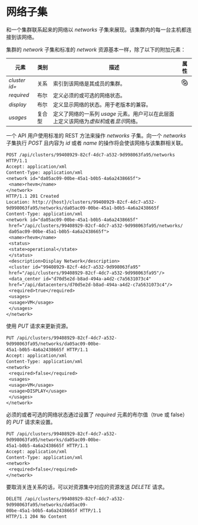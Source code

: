 # 网络子集

和一个集群联系起来的网络以 *networks*
子集来展现。该集群内的每一台主机都连接到该网络。

集群的 *network* 子集和标准的 *network*
资源基本一样，除了以下的附加元素：

|元素|类别|描述|属性|
|----|----|----|----|
|*cluster id=*|关系|索引到该网络是其成员的集群。|![](../images/stop.png)|
|*required*|布尔|定义必须的或可选的网络状态。||
|*display*|布尔|定义显示网络的状态。用于老版本的兼容。||
|*usages*|复合型|定义了网络的一系列 *usage* 元素。用户可以在此层面上定义该网络为*虚拟机*或者*显示*网络。||

一个 API 用户使用标准的 REST 方法来操作 *networks* 子集。向一个
*networks* 子集执行 *POST* 且内容为 *id* 或者 *name*
的操作将会使该网络与该集群相关联。

                
    POST /api/clusters/99408929-82cf-4dc7-a532-9d998063fa95/networks HTTP/1.1
    Accept: application/xml
    Content-Type: application/xml
    <network id="da05ac09-00be-45a1-b0b5-4a6a2438665f">
     <name>rhevm</name>
    </network>
    HTTP/1.1 201 Created
    Location: http://{host}/clusters/99408929-82cf-4dc7-a532-
    9d998063fa95/networks/da05ac09-00be-45a1-b0b5-4a6a2438665f
    Content-Type: application/xml
    <network id="da05ac09-00be-45a1-b0b5-4a6a2438665f"
     href="/api/clusters/99408929-82cf-4dc7-a532-9d998063fa95/networks/
     da05ac09-00be-45a1-b0b5-4a6a2438665f">
     <name>rhevm</name>
     <status>
     <state>operational</state>
     </status>
     <description>Display Network</description>
     <cluster id="99408929-82cf-4dc7-a532-9d998063fa95"
     href="/api/clusters/99408929-82cf-4dc7-a532-9d998063fa95"/>
     <data_center id="d70d5e2d-b8ad-494a-a4d2-c7a5631073c4"
     href="/api/datacenters/d70d5e2d-b8ad-494a-a4d2-c7a5631073c4"/>
     <required>true</required>
     <usages>
     <usage>VM</usage>
     </usages>
    </network>

              

使用 *PUT* 请求来更新资源。

                
    PUT /api/clusters/99408929-82cf-4dc7-a532-9d998063fa95/networks/da05ac09-00be-
    45a1-b0b5-4a6a2438665f HTTP/1.1
    Accept: application/xml
    Content-Type: application/xml
    <network>
     <required>false</required>
     <usages>
     <usage>VM</usage>
     <usage>DISPLAY</usage>
     </usages>
    </network>

              

必须的或者可选的网络状态通过设置了 *required* 元素的布尔值（true 或
false）的 *PUT* 请求来设置。

                
    PUT /api/clusters/99408929-82cf-4dc7-a532-9d998063fa95/networks/da05ac09-00be-
    45a1-b0b5-4a6a2438665f HTTP/1.1
    Accept: application/xml
    Content-Type: application/xml
    <network>
     <required>false</required>
    </network>

              

要取消关连关系的话，可以对资源集中对应的资源发送 *DELETE* 请求。

                
    DELETE /api/clusters/99408929-82cf-4dc7-a532-9d998063fa95/networks/da05ac09-
    00be-45a1-b0b5-4a6a2438665f HTTP/1.1
    HTTP/1.1 204 No Content

              
